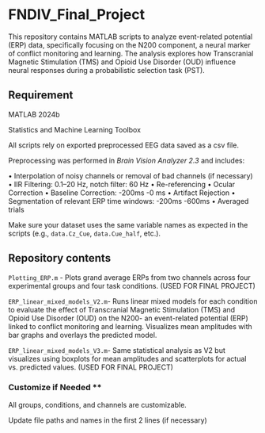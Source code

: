 # FNDIV_Final_Project

This repository contains MATLAB scripts to analyze event-related potential (ERP) data, specifically focusing on the N200 component, a neural marker of conflict monitoring and learning. The analysis explores how Transcranial Magnetic Stimulation (TMS) and Opioid Use Disorder (OUD) influence neural responses during a probabilistic selection task (PST).


## Requirement

MATLAB 2024b

Statistics and Machine Learning Toolbox

All scripts rely on exported preprocessed EEG data saved as a csv file. 

Preprocessing was performed in _Brain Vision Analyzer 2.3_ and includes:

• Interpolation of noisy channels or removal of bad channels (if necessary)
• IIR Filtering: 0.1–20 Hz, notch filter: 60 Hz
•	Re-referencing
•	Ocular Correction
•	Baseline Correction: -200ms -0 ms
•	Artifact Rejection
•	Segmentation of relevant ERP time windows: -200ms -600ms
•	Averaged trials

Make sure your dataset uses the same variable names as expected in the scripts (e.g., `data.Cz_Cue`, `data.Cue_half`, etc.).

## Repository contents

`Plotting_ERP.m` - Plots grand average ERPs from two channels across four experimental groups and four task conditions. (USED FOR FINAL PROJECT)

`ERP_linear_mixed_models_V2.m`- Runs linear mixed models for each condition to evaluate the effect of Transcranial Magnetic Stimulation (TMS) and Opioid Use Disorder (OUD) on the N200- an event-related potential (ERP) linked to conflict monitoring and learning. Visualizes mean amplitudes with bar graphs and overlays the predicted model.

`ERP_linear_mixed_models_V3.m`- Same statistical analysis as V2 but visualizes using boxplots for mean amplitudes and scatterplots for actual vs. predicted values. (USED FOR FINAL PROJECT)

### Customize if Needed **

All groups, conditions, and channels are customizable.

Update file paths and names in the first 2 lines (if necessary)
